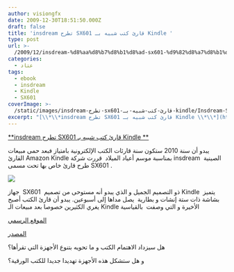 ```yaml
---
author: visiongfx
date: 2009-12-30T18:51:50.000Z
draft: false
title: 'insdream تطرح SX601 قارئ كتب شبيه بـ Kindle '
type: post
url: >-
  /2009/12/insdream-%d8%aa%d8%b7%d8%b1%d8%ad-sx601-%d9%82%d8%a7%d8%b1%d8%a6-%d9%83%d8%aa%d8%a8-%d8%b4%d8%a8%d9%8a%d9%87-%d8%a8%d9%80-kindle/
categories:
  - عتاد
tags:
  - ebook
  - insdream
  - Kindle
  - SX601
coverImage: >-
  /static/images/insdream-تطرح-sx601-قارئ-كتب-شبيه-بـ-kindle/Insdream-SX601-6-300x212.jpg
excerpt: "[\\*\\*insdream تطرح SX601 قارئ كتب شبيه بـ Kindle \\*\\*](https://www.it-scoop.com/2009/12/insdream-%d8%aa%d8%b7%d8%b1%d8%ad-sx601-%d9%82%d8%a7%d8%b1%d8%a6-%d9%83%d8%aa%d8%a8-%d8%b4%d8%a8%d9%8a%d9%87-%d8%a8%d9%80-kindle/)\n\nيبدو أن سنة 2010 ستكون سنة قارئات الكتب الإلكترونية بامتياز فبعد حمى مبيعات القارئ Amazon Kindle بمناسبة موسم أعياد الميلاد \_قررت شركة insdream\_ الصينية طرح قارئ خاص بها تحت مسمى SX601 .\n\n\n\nجهاز"
---
```

[\*\*insdream تطرح SX601 قارئ كتب شبيه بـ Kindle \*\*](https://www.it-scoop.com/2009/12/insdream-%d8%aa%d8%b7%d8%b1%d8%ad-sx601-%d9%82%d8%a7%d8%b1%d8%a6-%d9%83%d8%aa%d8%a8-%d8%b4%d8%a8%d9%8a%d9%87-%d8%a8%d9%80-kindle/)

يبدو أن سنة 2010 ستكون سنة قارئات الكتب الإلكترونية بامتياز فبعد حمى مبيعات القارئ Amazon Kindle بمناسبة موسم أعياد الميلاد  قررت شركة insdream  الصينية طرح قارئ خاص بها تحت مسمى SX601 .

![](/static/images/insdream-تطرح-sx601-قارئ-كتب-شبيه-بـ-kindle/Insdream-SX601-6-300x212.jpg)

جهاز  SX601  ذو التصميم الجميل و الذي يبدو أنه مستوحى من تصميم Kindle  يتميز بشاشة ذات ستة إنشات و بطارية  يصل مداها إلى أسبوعين. يبدو أن قارئ الكتب أصبح يغري الكثيرين خصوصا بعد مبيعات الـ Kindle الأخيرة و التي وصفت  بالقياسية

[الموقع الرسمي](http://www.insdream.net/)

[المصدر](http://www.crunchgear.com/2009/12/29/yet-another-new-e-book-reader-this-one-looks-vaguely-familiar/)

هل سيزداد الاهتمام الكتب و ما تحويه بتنوع الأجهزة التي تقرأها؟

و هل ستشكل هذه الأجهزة تهديدا جديدا للكتب الورقية؟
